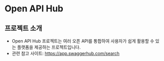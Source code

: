 # Open API Hub

## 프로젝트 소개

- Open API Hub 프로젝트는 여러 오픈 API를 통합하여 사용자가 쉽게 활용할 수 있는 플랫폼을 제공하는 프로젝트입니다.
- 관련 참고 사이트: https://app.swaggerhub.com/search


